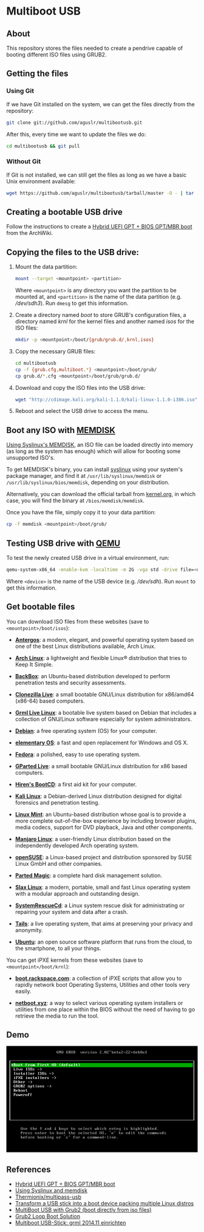 # Multiboot USB

## About

This repository stores the files needed to create a pendrive capable of booting different ISO files using GRUB2.

## Getting the files

### Using Git

If we have Git installed on the system, we can get the files directly from the repository:

```sh
git clone git://github.com/aguslr/multibootusb.git
```

After this, every time we want to update the files we do:

```sh
cd multibootusb && git pull
```

### Without Git

If Git is not installed, we can still get the files as long as we have a basic Unix environment available:

```sh
wget https://github.com/aguslr/multibootusb/tarball/master -O - | tar -xzv --strip-components 1 --exclude={README.md,demo.gif}
```


## Creating a bootable USB drive

Follow the instructions to create a [Hybrid UEFI GPT + BIOS GPT/MBR boot][efi+bios] from the ArchWiki.


## Copying the files to the USB drive:

1. Mount the data partition:

    ```sh
    mount --target <mountpoint> <partition>
    ```

    Where `<mountpoint>` is any directory you want the partition to be mounted at, and `<partition>` is the name of the data partition (e.g. */dev/sdh3*). Run `dmesg` to get this information.

2. Create a directory named *boot* to store GRUB's configuration files, a directory named *krnl* for the kernel files and another named *isos* for the ISO files:

    ```sh
    mkdir -p <mountpoint>/boot/{grub/grub.d/,krnl,isos}
    ```

3. Copy the necessary GRUB files:

    ```sh
    cd multibootusb
    cp -f {grub.cfg,multiboot.*} <mountpoint>/boot/grub/
    cp grub.d/*.cfg <mountpoint>/boot/grub/grub.d/
    ```

4. Download and copy the ISO files into the USB drive:

    ```sh
    wget "http://cdimage.kali.org/kali-1.1.0/kali-linux-1.1.0-i386.iso" -P <mountpoint>/boot/isos/
    ```

5. Reboot and select the USB drive to access the menu.


## Boot any ISO with [MEMDISK][]

[Using Syslinux's MEMDISK][usingmemdisk], an ISO file can be loaded directly into memory (as long as the system has enough) which will allow for booting some unsupported ISO's.

To get MEMDISK's binary, you can install [syslinux][] using your system's package manager, and find it at `/usr/lib/syslinux/memdisk` or `/usr/lib/syslinux/bios/memdisk`, depending on your distribution.

Alternatively, you can download the official tarball from [kernel.org][], in which case, you will find the binary at `/bios/memdisk/memdisk`.

Once you have the file, simply copy it to your data partition:

```sh
cp -f memdisk <mountpoint>/boot/grub/
```


## Testing USB drive with [QEMU][]

To test the newly created USB drive in a virtual environment, run:

```sh
qemu-system-x86_64 -enable-kvm -localtime -m 2G -vga std -drive file=<device>,cache=none,if=virtio
```

Where `<device>` is the name of the USB device (e.g. */dev/sdh*). Run `mount` to get this information.


## Get bootable files

You can download ISO files from these websites (save to `<mountpoint>/boot/isos`):

* **[Antergos][]**: a modern, elegant, and powerful operating system based on one of the best Linux distributions available, Arch Linux.

* **[Arch Linux][arch]**: a lightweight and flexible Linux® distribution that tries to Keep It Simple.

* **[BackBox][]**: an Ubuntu-based distribution developed to perform penetration tests and security assessments.

* **[Clonezilla Live][clonezilla]**: a small bootable GNU/Linux distribution for x86/amd64 (x86-64) based computers.

* **[Grml Live Linux][grml]**: a bootable live system based on Debian that includes a collection of GNU/Linux software especially for system administrators.

* **[Debian][]**: a free operating system (OS) for your computer.

* **[elementary OS][elementary]**: a fast and open replacement for Windows and OS X.

* **[Fedora][]**: a polished, easy to use operating system.

* **[GParted Live][gparted]**: a small bootable GNU/Linux distribution for x86 based computers.

* **[Hiren's BootCD][hirens]**: a first aid kit for your computer.

* **[Kali Linux][kali]**: a Debian-derived Linux distribution designed for digital forensics and penetration testing.

* **[Linux Mint][mint]**: an Ubuntu-based distribution whose goal is to provide a more complete out-of-the-box experience by including browser plugins, media codecs, support for DVD playback, Java and other components.

* **[Manjaro Linux][manjaro]**: a user-friendly Linux distribution based on the independently developed Arch operating system.

* **[openSUSE][]**: a Linux-based project and distribution sponsored by SUSE Linux GmbH and other companies.

* **[Parted Magic][partedmagic]**: a complete hard disk management solution.

* **[Slax Linux][slax]**: a modern, portable, small and fast Linux operating system with a modular approach and outstanding design.

* **[SystemRescueCd][sysrescuecd]**: a Linux system rescue disk for administrating or repairing your system and data after a crash.

* **[Tails][]**: a live operating system, that aims at preserving your privacy and anonymity.

* **[Ubuntu][]**: an open source software platform that runs from the cloud, to the smartphone, to all your things.

You can get iPXE kernels from these websites (save to `<mountpoint>/boot/krnl`):

* **[boot.rackspace.com][]**: a collection of iPXE scripts that allow you to rapidly network boot Operating Systems, Utilities and other tools very easily.

* **[netboot.xyz][]**: a way to select various operating system installers or utilities from one place within the BIOS without the need of having to go retrieve the media to run the tool.


## Demo

![Demo GIF](demo.gif "Demo")

## References

- [Hybrid UEFI GPT + BIOS GPT/MBR boot][efi+bios]
- [Using Syslinux and memdisk][usingmemdisk]
- [Thermionix/multipass-usb][multipass-usb]
- [Transform a USB stick into a boot device packing multiple Linux distros][multiboot-usb]
- [MultiBoot USB with Grub2 (boot directly from iso files)][multibootusb]
- [Grub2 Loop Boot Solution][loop-boot]
- [Multiboot USB-Stick: grml 2014.11 einrichten][grml-usb-stick]

[antergos]: https://antergos.com/
[arch]: https://www.archlinux.org/
[backbox]: https://backbox.org/
[clonezilla]: http://clonezilla.org/clonezilla-live.php
[debian]: https://www.debian.org/
[elementary]: https://elementary.io/
[fedora]: https://getfedora.org/
[gparted]: http://gparted.sourceforge.net/livecd.php
[grml]: https://grml.org/
[hirens]: http://www.hirensbootcd.org/
[kali]: https://www.kali.org/
[manjaro]: https://manjaro.org/
[mint]: https://linuxmint.com/
[opensuse]: https://www.opensuse.org/
[partedmagic]: http://partedmagic.com/
[slax]: http://www.slax.org/
[sysrescuecd]: http://www.sysresccd.org/
[tails]: https://tails.boum.org/
[ubuntu]: http://www.ubuntu.com/
[boot.rackspace.com]: http://boot.rackspace.com/
[netboot.xyz]: https://netboot.xyz/
[memdisk]: http://www.syslinux.org/wiki/index.php?title=MEMDISK
[syslinux]: http://www.syslinux.org/
[kernel.org]: https://www.kernel.org/pub/linux/utils/boot/syslinux/
[qemu]: http://qemu.org/
[usingmemdisk]: https://wiki.archlinux.org/index.php/Multiboot_USB_drive#Using_Syslinux_and_memdisk
[multipass-usb]: https://github.com/Thermionix/multipass-usb
[multiboot-usb]: http://www.circuidipity.com/multi-boot-usb.html
[multibootusb]: http://www.panticz.de/MultiBootUSB
[loop-boot]: http://forums.kali.org/showthread.php?1025-Grub2-Loop-Boot-Solution
[grml-usb-stick]: http://www.gtkdb.de/index_7_2627.html
[efi+bios]: https://wiki.archlinux.org/index.php/Multiboot_USB_drive#Hybrid_UEFI_GPT_.2B_BIOS_GPT.2FMBR_boot
